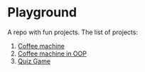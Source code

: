 # Playground

A repo with fun projects. The list of projects:

1. [Coffee machine](https://github.com/gizat/playground/tree/main/CoffeeMachine)
2. [Coffee machine in OOP](https://github.com/gizat/playground/tree/main/CoffeeMachineOOP)
2. [Quiz Game](https://github.com/gizat/playground/tree/main/QuizGame)